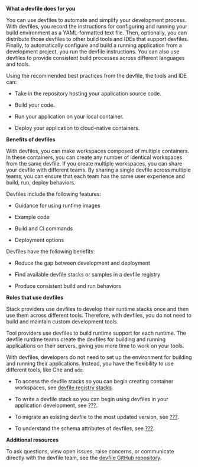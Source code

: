 **What a devfile does for you**

You can use devfiles to automate and simplify your development process.
With devfiles, you record the instructions for configuring and running
your build environment as a YAML-formatted text file. Then, optionally,
you can distribute those devfiles to other build tools and IDEs that
support devfiles. Finally, to automatically configure and build a
running application from a development project, you run the devfile
instructions. You can also use devfiles to provide consistent build
processes across different languages and tools.

Using the recommended best practices from the devfile, the tools and IDE
can:

-   Take in the repository hosting your application source code.

-   Build your code.

-   Run your application on your local container.

-   Deploy your application to cloud-native containers.

**Benefits of devfiles**

With devfiles, you can make workspaces composed of multiple containers.
In these containers, you can create any number of identical workspaces
from the same devfile. If you create multiple workspaces, you can share
your devfile with different teams. By sharing a single devfile across
multiple teams, you can ensure that each team has the same user
experience and build, run, deploy behaviors.

Devfiles include the following features:

-   Guidance for using runtime images

-   Example code

-   Build and CI commands

-   Deployment options

Devfiles have the following benefits:

-   Reduce the gap between development and deployment

-   Find available devfile stacks or samples in a devfile registry

-   Produce consistent build and run behaviors

**Roles that use devfiles**

Stack providers use devfiles to develop their runtime stacks once and
then use them across different tools. Therefore, with devfiles, you do
not need to build and maintain custom development tools.

Tool providers use devfiles to build runtime support for each runtime.
The devfile runtime teams create the devfiles for building and running
applications on their servers, giving you more time to work on your
tools.

With devfiles, developers do not need to set up the environment for
building and running their applications. Instead, you have the
flexibility to use different tools, like Che and `odo`.

-   To access the devfile stacks so you can begin creating container
    workspaces, see [devfile registry
    stacks](https://github.com/devfile/registry/tree/main/stacks).

-   To write a devfile stack so you can begin using devfiles in your
    application development, see [???](#authoring-devfiles.adoc).

-   To migrate an existing devfile to the most updated version, see
    [???](#migrating-to-devfile-v2.adoc).

-   To understand the schema attributes of devfiles, see
    [???](#api-reference.adoc).

**Additional resources**

To ask questions, view open issues, raise concerns, or communicate
directly with the devfile team, see the [devfile GitHub
repository](https://github.com/devfile/api).
